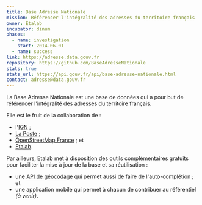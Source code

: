 ```yaml
---
title: Base Adresse Nationale
mission: Référencer l'intégralité des adresses du territoire français
owner: Etalab
incubator: dinum
phases:
  - name: investigation
    start: 2014-06-01
  - name: success
link: https://adresse.data.gouv.fr
repository: https://github.com/BaseAdresseNationale
stats: true
stats_url: https://api.gouv.fr/api/base-adresse-nationale.html
contact: adresse@data.gouv.fr
---
```


La Base Adresse Nationale est une base de données qui a pour but de référencer l'intégralité des adresses du territoire français.

Elle est le fruit de la collaboration de :

- l'[IGN](http://www.ign.fr/) ;
- [La Poste](https://www.laposte.fr/entreprise/produits-et-services/sna-normalisation-des-adresses) ;
- [OpenStreetMap France](http://openstreetmap.fr/) ; et
- [Etalab](http://www.etalab.gouv.fr/).

Par ailleurs, Etalab met à disposition des outils complémentaires gratuits pour faciliter la mise à jour de la base et sa réutilisation :

- une [API de géocodage](https://api.gouv.fr/api/base-adresse-nationale.html) qui permet aussi de faire de l'auto-complétion ; et
- une application mobile qui permet à chacun de contribuer au référentiel _(à venir)_.
